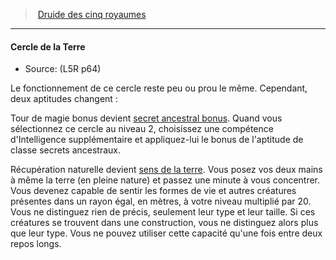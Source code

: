 ﻿---
!GenericItem
Id: l5r_druid_hd.md#cercle-de-la-terre
ParentLink: l5r_druid_hd.md#druide-des-cinq-royaumes
Name: Cercle de la Terre
ParentName: Druide des cinq royaumes
NameLevel: 4
Source: (L5R p64)
Attributes: {}
---
> [Druide des cinq royaumes](hd_l5r_druid.md)

---

#### Cercle de la Terre

- Source: (L5R p64)

Le fonctionnement de ce cercle reste peu ou prou le même. Cependant, deux aptitudes changent :

Tour de magie bonus devient [secret ancestral bonus](hd_l5r_druid_secrets_ancestraux.md). Quand vous sélectionnez ce cercle au niveau 2, choisissez une compétence d'Intelligence supplémentaire et appliquez-lui le bonus de l'aptitude de classe secrets ancestraux.

Récupération naturelle devient [sens de la terre](#sens-de-la-terre). Vous posez vos deux mains à même la terre (en pleine nature) et passez une minute à vous concentrer. Vous devenez capable de sentir les formes de vie et autres créatures présentes dans un rayon égal, en mètres, à votre niveau multiplié par 20. Vous ne distinguez rien de précis, seulement leur type et leur taille. Si ces créatures se trouvent dans une construction, vous ne distinguez alors plus que leur type. Vous ne pouvez utiliser cette capacité qu'une fois entre deux repos longs.


